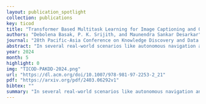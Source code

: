 ```yaml
---
layout: publication_spotlight
collection: publications
key: ticod
title: "Transformer Based Multitask Learning for Image Captioning and Object Detection"
authors: "Debolena Basak, P. K. Srijith, and Maunendra Sankar Desarkar"
journal: "28th Pacific-Asia Conference on Knowledge Discovery and Data Mining (PAKDD 2024)"
abstract: "In several real-world scenarios like autonomous navigation and mobility, to obtain a better visual understanding of the surroundings, image captioning and object detection play a crucial role. This work introduces a novel multitask learning framework that combines image captioning and object detection intoa joint model. We propose TICOD, Transformer-based Image Captioning andObject Detection model for jointly training both tasks by combining the losses obtained from image captioning and object detection networks. By leveraging joint training, the model benefits from the complementary information shared AQ1between the two tasks, leading to improved performance for image captioning.Our approach utilizes a transformer-based architecture that enables end-to-end AQ2network integration for image captioning and object detection and performs bothtasks jointly. We evaluate the effectiveness of our approach through comprehensive experiments on the MS-COCO dataset. Our model outperforms the baselinesfrom image captioning literature by achieving a 3.65% improvement in BERTScore."
year: 2024
month: 5
highlight: 0
img: "TICOD-PAKDD-2024.png"
url: "https://dl.acm.org/doi/10.1007/978-981-97-2253-2_21"
pdf: "https://arxiv.org/pdf/2403.06292v1"
bibtex: ""
summary: "In several real-world scenarios like autonomous navigation and mobility, to obtain a better visual understanding of the surroundings, image captioning and object detection play a crucial role. This work introduces a novel multitask learning framework that combines image captioning and object detection intoa joint model. We propose TICOD, Transformer-based Image Captioning andObject Detection model for jointly training both tasks by combining the losses obtained from image captioning and object detection networks. By leveraging joint training, the model benefits from the complementary information shared AQ1between the two tasks, leading to improved performance for image captioning.Our approach utilizes a transformer-based architecture that enables end-to-end AQ2network integration for image captioning and object detection and performs bothtasks jointly. We evaluate the effectiveness of our approach through comprehensive experiments on the MS-COCO dataset. Our model outperforms the baselinesfrom image captioning literature by achieving a 3.65% improvement in BERTScore."
---
```


